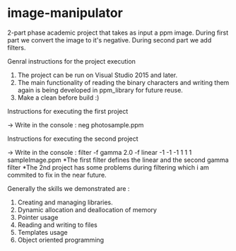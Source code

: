 # image-manipulator
2-part phase academic project that takes as input a ppm image. During first part we convert the image to it's negative. During second part we add filters.

Genral instructions for the project execution

1) The project can be run on Visual Studio 2015 and later.
2) The main functionality of reading the binary characters and writing them again is being developed in ppm_library for future reuse.
3) Make a clean before build :)

Instructions for executing the first project

-> Write in the console : neg photosample.ppm

Instructions for executing the second project

-> Write in the console : filter -f gamma 2.0 -f linear -1 -1 -1 1 1 1 sampleImage.ppm
*The first filter defines the linear and the second gamma filter
*The 2nd project has some problems during filtering which i am commited to fix in the near future.

Generally the skills we demonstrated are : 

1) Creating and managing libraries.
2) Dynamic allocation and deallocation of memory
3) Pointer usage
4) Reading and writing to files
5) Templates usage
6) Object oriented programming
